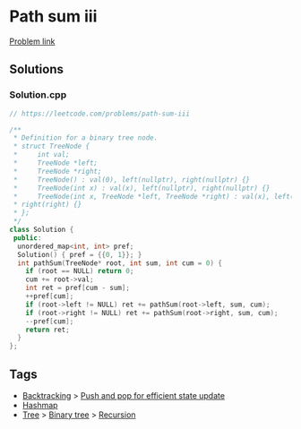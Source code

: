 # Path sum iii

[Problem link](https://leetcode.com/problems/path-sum-iii)

## Solutions


### Solution.cpp
```cpp
// https://leetcode.com/problems/path-sum-iii

/**
 * Definition for a binary tree node.
 * struct TreeNode {
 *     int val;
 *     TreeNode *left;
 *     TreeNode *right;
 *     TreeNode() : val(0), left(nullptr), right(nullptr) {}
 *     TreeNode(int x) : val(x), left(nullptr), right(nullptr) {}
 *     TreeNode(int x, TreeNode *left, TreeNode *right) : val(x), left(left),
 * right(right) {}
 * };
 */
class Solution {
 public:
  unordered_map<int, int> pref;
  Solution() { pref = {{0, 1}}; }
  int pathSum(TreeNode* root, int sum, int cum = 0) {
    if (root == NULL) return 0;
    cum += root->val;
    int ret = pref[cum - sum];
    ++pref[cum];
    if (root->left != NULL) ret += pathSum(root->left, sum, cum);
    if (root->right != NULL) ret += pathSum(root->right, sum, cum);
    --pref[cum];
    return ret;
  }
};
```
## Tags

* [Backtracking](/README.md#Backtracking) > [Push and pop for efficient state update](/README.md#Backtracking-Push_and_pop_for_efficient_state_update)
* [Hashmap](/README.md#Hashmap)
* [Tree](/README.md#Tree) > [Binary tree](/README.md#Tree-Binary_tree) > [Recursion](/README.md#Tree-Binary_tree-Recursion)
